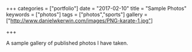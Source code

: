 +++
categories = ["portfolio"]
date = "2017-02-10"
title = "Sample Photos"
keywords = ["photos"]
tags = ["photos","sports"]
gallery = ["http://www.danielwkerwin.com/images/PNG-karate-1.jpg"]

+++

A sample gallery of published photos I have taken.
<!-- more /-->
